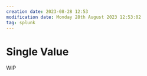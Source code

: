 ```yaml
---
creation date: 2023-08-28 12:53
modification date: Monday 28th August 2023 12:53:02
tag: splunk
---
```

# Single Value

WIP